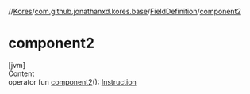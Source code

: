 //[Kores](../../index.md)/[com.github.jonathanxd.kores.base](../index.md)/[FieldDefinition](index.md)/[component2](component2.md)



# component2  
[jvm]  
Content  
operator fun [component2](component2.md)(): [Instruction](../../com.github.jonathanxd.kores/-instruction/index.md)  



